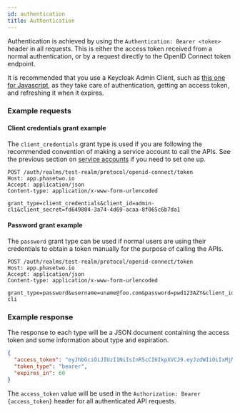 ```yaml
---
id: authentication
title: Authentication
---
```


Authentication is achieved by using the `Authentication: Bearer <token>` header in all requests. This is either the access token received from a normal authentication, or by a request directly to the OpenID Connect token endpoint.

It is recommended that you use a Keycloak Admin Client, such as [this one for Javascript](https://github.com/keycloak/keycloak-nodejs-admin-client), as they take care of authentication, getting an access token, and refreshing it when it expires.

### Example requests

#### Client credentials grant example

The `client_credentials` grant type is used if you are following the recommended convention of making a service account to call the APIs. See the previous section on [service accounts](service-accounts) if you need to set one up.

```
POST /auth/realms/test-realm/protocol/openid-connect/token
Host: app.phasetwo.io
Accept: application/json
Content-type: application/x-www-form-urlencoded

grant_type=client_credentials&client_id=admin-cli&client_secret=fd649804-3a74-4d69-acaa-8f065c6b7da1
```

#### Password grant example

The `password` grant type can be used if normal users are using their credentials to obtain a token manually for the purpose of calling the APIs.

```
POST /auth/realms/test-realm/protocol/openid-connect/token
Host: app.phasetwo.io
Accept: application/json
Content-type: application/x-www-form-urlencoded

grant_type=password&username=uname@foo.com&password=pwd123AZY&client_id=admin-cli
```

### Example response

The response to each type will be a JSON document containing the access token and some information about type and expiration.

```json
{
  "access_token": "eyJhbGciOiJIUzI1NiIsInR5cCI6IkpXVCJ9.eyJzdWIiOiIxMjM0NTY3ODkwIiwibmFtZSI6IkpvaG4gRG9lIiwiaWF0IjoxNTE2MjM5MDIyfQ.SflKxwRJSMeKKF2QT4fwpMeJf36POk6yJV_adQssw5c",
  "token_type": "bearer",
  "expires_in": 60
}
```

The `access_token` value will be used in the `Authorization: Bearer {access_token}` header for all authenticated API requests.

